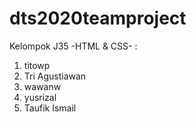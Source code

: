 # dts2020teamproject

Kelompok J35 -HTML & CSS- :
1. titowp
2. Tri Agustiawan
3. wawanw
4. yusrizal
5. Taufik Ismail
